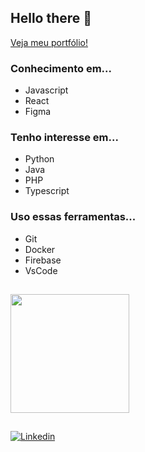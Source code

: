 ## Hello there 👋 

[Veja meu portfólio!](https://julianebueno.vercel.app/)

### Conhecimento em...
<!--- 
<div style="display: inline_block">
  <a href="#"><img align="center" alt="Js" height="30" width="30" src="https://raw.githubusercontent.com/devicons/devicon/master/icons/javascript/javascript-plain.svg"></a>
  <a href="#"><img align="center" alt="React" height="30" width="30" src="https://raw.githubusercontent.com/devicons/devicon/master/icons/react/react-original-wordmark.svg"></a>
  <a href="#"><img align="center" alt="figma" height="30" width="30" src="https://raw.githubusercontent.com/devicons/devicon/master/icons/figma/figma-original.svg"></a>
</div>
-->
- Javascript
- React
- Figma

### Tenho interesse em...
<!--- 
<div style="display: inline_block">
  <a href="#"><img align="center" alt="Python" height="40" width="40" src="https://raw.githubusercontent.com/devicons/devicon/master/icons/python/python-original-wordmark.svg"></a>
  <a href="#"><img align="center" alt="Java" height="40" width="40" src="https://raw.githubusercontent.com/devicons/devicon/master/icons/java/java-original-wordmark.svg"></a>
  <a href="#"><img align="center" alt="php" height="40" width="40" src="https://raw.githubusercontent.com/devicons/devicon/master/icons/php/php-original.svg"></a>
  <a href="#"><img align="center" alt="typescript" height="40" width="40" src="https://raw.githubusercontent.com/devicons/devicon/master/icons/typescript/typescript-plain.svg"></a>
</div>
-->
- Python
- Java
- PHP
- Typescript

### Uso essas ferramentas...
<!--- 
<div style="display: inline_block">
  <a href="#"><img align="center" alt="git" height="40" width="40" src="https://raw.githubusercontent.com/devicons/devicon/master/icons/git/git-plain-wordmark.svg"></a>
  <a href="#"><img align="center" alt="docker" height="40" width="40" src="https://raw.githubusercontent.com/devicons/devicon/master/icons/docker/docker-original-wordmark.svg"></a>
  <a href="#"><img align="center" alt="firebase" height="40" width="40" src="https://raw.githubusercontent.com/devicons/devicon/master/icons/firebase/firebase-plain-wordmark.svg"></a>
  <a href="#"><img align="center" alt="jest" height="40" width="40" src="https://raw.githubusercontent.com/devicons/devicon/master/icons/jest/jest-plain.svg"></a>
</div>
-->
- Git
- Docker
- Firebase
- VsCode

##

<div style="display: inline_block">
<!--   <img align="center" height="190em" src="https://github-readme-stats.vercel.app/api?username=julianebueno&theme=radical&bg_color=00000055&text_color=eeeeff&hide_border=true"> -->
  <img align="center" height="190em" src="https://github-readme-stats.vercel.app/api/top-langs/?username=julianebueno&include_all_commits=true&theme=radical&bg_color=00000033&text_color=eeeeff&hide_border=true&layout=compact">
</div>

##

[![Linkedin](https://img.shields.io/badge/-LinkedIn-%230077B5?style=for-the-badge&logo=linkedin&logoColor=white)](https://www.linkedin.com/in/julianebueno1/)
